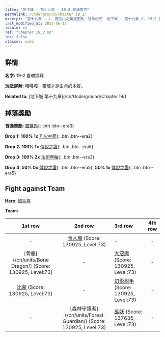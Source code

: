 ```yaml
---
title: "地下城 - 第十九章 - 19-2 靈魂崇拜"
permalink: /Underground/Chapter 19_2/
excerpt: "第十九章 - 2. 魔法门之英雄无敌：战争纪元  地下城 - 第十九章_2. 19-2 靈魂崇拜"
last_modified_at: 2021-06-15
locale: cn
ref: "Chapter 19_2.md"
toc: false
classes: wide
---
```


## 詳情

 **名字:** 19-2 靈魂崇拜

 **玩法詳解:**       嘎嘎嘎，靈魂才是生命的本質。

 **Related to:** [地下城 第十九章](/cn/Underground/Chapter 19/)

## 掉落獎勵

 **首通獎勵:** [銀鑰匙](/cn/Items/con_693/){: .btn .btn--era3}

 **Drop 1:** **100% 1x** [烈火神箭](/cn/Items/her_413/){: .btn .btn--era2}

 **Drop 2:** **100% 1x** [傳說之證](/cn/Items/mat_74/){: .btn .btn--era5}

 **Drop 3:** **100% 2x** [法術卷軸](/cn/Items/con_694/){: .btn .btn--era3}

 **Drop 4:** **50% 0x** [傳說之證](/cn/Items/mat_67/){: .btn .btn--era5}, **50% 1x** [傳說之證](/cn/Items/mat_67/){: .btn .btn--era5}


## Fight against Team
 **Hero:** [姆拉克](/cn/heroes/Mullich/)

 **Team:**


  | 1st row | 2nd row | 3rd row | 4th row |
  |:----:|:----:|:----|:----:|
  | - | [食人魔](/cn/units/Ogre/) (Score: 130925, Level:73)  | - | - |
  | [骨龍](/cn/units/Bone Dragon/) (Score: 130925, Level:73)  | - | [大惡魔](/cn/units/Devil/) (Score: 130925, Level:73)  | - |
  | [比蒙](/cn/units/Behemoth/) (Score: 130925, Level:73)  | - | [幻影射手](/cn/units/Sharpshooter/) (Score: 130925, Level:73)  | - |
  | - | [森林守護者](/cn/units/Forest Guardian/) (Score: 130925, Level:73)  | [巫妖](/cn/units/Lich/) (Score: 137635, Level:73)  | - |



